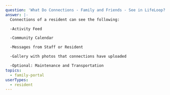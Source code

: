 ```yaml
---
question: 'What Do Connections - Family and Friends - See in LifeLoop? '
answer: |-
  Connections of a resident can see the following: 

  -Activity Feed 

  -Community Calendar 

  -Messages from Staff or Resident 

  -Gallery with photos that connections have uploaded 

  -Optional: Maintenance and Transportation 
topics:
  - family-portal
userTypes:
  - resident
---
```


